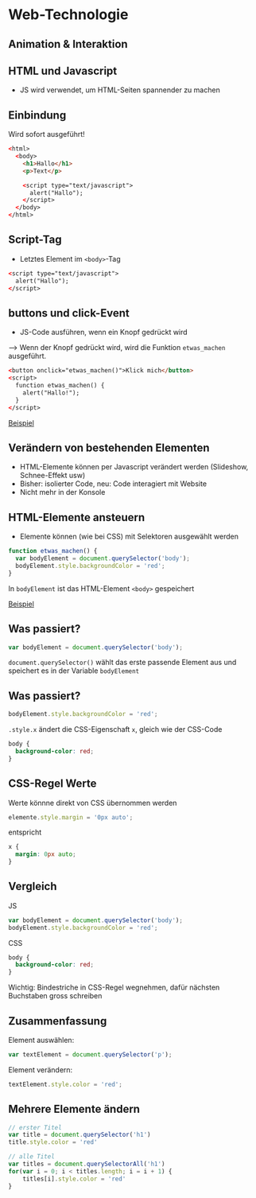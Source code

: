 # Web-Technologie

## Animation & Interaktion



## HTML und Javascript

* JS wird verwendet, um HTML-Seiten spannender zu machen



## Einbindung

Wird sofort ausgeführt!

```html
<​html>
  <​body>
    <h1>Hallo</h1>
    <p>Text</p>

    <​script type="text/javascript">
      alert("Hallo");
    <​/script>
  <​/body>
<​/html>
```


## Script-Tag

* Letztes Element im `<body>`-Tag

```html
<​script type="text/javascript">
  alert("Hallo");
<​/script>
```


## buttons und click-Event

* JS-Code ausführen, wenn ein Knopf gedrückt wird

--> Wenn der Knopf gedrückt wird, wird die Funktion `etwas_machen` ausgeführt.

```html
<​button onclick="etwas_machen()">Klick mich</button>
<​script>
  function etwas_machen() {
    alert("Hallo!");
  }
<​/script>
```

[Beispiel](http://jsfiddle.net/3f7f5bd0/)



## Verändern von bestehenden Elementen

* HTML-Elemente können per Javascript verändert werden (Slideshow, Schnee-Effekt usw)
* Bisher: isolierter Code, neu: Code interagiert mit Website
* Nicht mehr in der Konsole



## HTML-Elemente ansteuern

* Elemente können (wie bei CSS) mit Selektoren ausgewählt werden

```js
function etwas_machen() {
  var bodyElement = document.querySelector('body');
  bodyElement.style.backgroundColor = 'red';
}
```

In `bodyElement` ist das HTML-Element `<body>` gespeichert

[Beispiel](http://jsfiddle.net/6710j3qm/)


## Was passiert?

```js
var bodyElement = document.querySelector('body');
```

`document.querySelector()` wählt das erste passende Element aus und speichert es in der Variable `bodyElement`


## Was passiert?

```js
bodyElement.style.backgroundColor = 'red';
```

`.style.x` ändert die CSS-Eigenschaft `x`, gleich wie der CSS-Code

```css
body {
  background-color: red;
}
```


## CSS-Regel Werte

Werte könnne direkt von CSS übernommen werden

```js
elemente.style.margin = '0px auto';
```

entspricht

```css
x {
  margin: 0px auto;
}
```


## Vergleich

JS

```js
var bodyElement = document.querySelector('body');
bodyElement.style.backgroundColor = 'red';
```

CSS

```css
body {
  background-color: red;
}
```

Wichtig: Bindestriche in CSS-Regel wegnehmen, dafür nächsten Buchstaben gross schreiben


## Zusammenfassung

Element auswählen:

```js
var textElement = document.querySelector('p');
```

Element verändern:

```js
textElement.style.color = 'red';
```



## Mehrere Elemente ändern

```js
// erster Titel
var title = document.querySelector('h1')
title.style.color = 'red'

// alle Titel
var titles = document.querySelectorAll('h1')
for(var i = 0; i < titles.length; i = i + 1) {
    titles[i].style.color = 'red'
}
```
